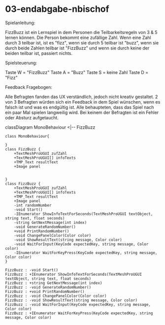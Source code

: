 # 03-endabgabe-nbischof

Spielanleitung:

FizzBuzz ist ein Lernspiel in dem Personen die Teilbarkeitsregeln von 3 & 5 lernen können. Die Person bekommt eine zufällige Zahl. Wenn eine Zahl durch 3 teilbar ist, ist es "fizz", wenn sie durch 5 teilbar ist "buzz", wenn sie durch beide Zahlen teilbar ist "FizzBuzz" und wenn sie durch keine der beiden teilbar ist, passiert nichts.

Spielsteuerung:

Taste W = "FizzBuzz"
Taste A = "Buzz"
Taste S = keine Zahl
Taste D = "Fizz"

Feedback Fragebogen:

Alle Befragten fanden das UX verständlich, jedoch nicht kreativ gestaltet. 2 von 3 Befragten würden sich ein Feedback in dem Spiel wünschen, wenn es falsch ist und was es endgültig ist. Alle behaupteten, dass das Spiel nach ein paar Mal spielen langweilig wird. Bei keinem der Befragten ist ein Fehler oder Absturz aufgetaucht.

classDiagram
    MonoBehaviour <|-- FizzBuzz

    class MonoBehaviour{

    }
    class FizzBuzz {
        +TextMeshProUGUI zufZahl
        +TextMeshProUGUI[] infoTexts
        +TMP_Text resultText
        +Image panel


    }
    class FizzBuzz {
        +TextMeshProUGUI zufZahl
        +TextMeshProUGUI[] infoTexts
        +TMP_Text resultText
        +Image panel
        -int randomNumber
        -void Start()
        -IEnumerator ShowInfoTextForSeconds(TextMeshProUGUI textObject, string text, float seconds)
        -string GetNextMessage(int index)
        -void GenerateRandomNumber()
        +void PrintRandomNumber()
        -void ChangePanelColor(Color color)
        -void ShowResultText(string message, Color color)
        -void WaitForInput(KeyCode expectedKey, string message, Color color)
        -IEnumerator WaitForKeyPress(KeyCode expectedKey, string message, Color color)
    }

    FizzBuzz : -void Start()
    FizzBuzz : +IEnumerator ShowInfoTextForSeconds(TextMeshProUGUI textObject, string text, float seconds)
    FizzBuzz : +string GetNextMessage(int index)
    FizzBuzz : -void GenerateRandomNumber()
    FizzBuzz : +void PrintRandomNumber()
    FizzBuzz : -void ChangePanelColor(Color color)
    FizzBuzz : -void ShowResultText(string message, Color color)
    FizzBuzz : -void WaitForInput(KeyCode expectedKey, string message, Color color)
    FizzBuzz : +IEnumerator WaitForKeyPress(KeyCode expectedKey, string message, Color color)

